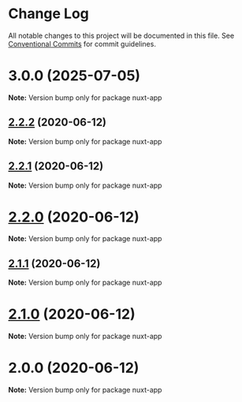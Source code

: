 # Change Log

All notable changes to this project will be documented in this file.
See [Conventional Commits](https://conventionalcommits.org) for commit guidelines.

# 3.0.0 (2025-07-05)

**Note:** Version bump only for package nuxt-app

## [2.2.2](https://github.com/Mathapedia/LaTeX2JS/compare/nuxt-app@2.2.1...nuxt-app@2.2.2) (2020-06-12)

**Note:** Version bump only for package nuxt-app

## [2.2.1](https://github.com/Mathapedia/LaTeX2JS/compare/nuxt-app@2.2.0...nuxt-app@2.2.1) (2020-06-12)

**Note:** Version bump only for package nuxt-app

# [2.2.0](https://github.com/Mathapedia/LaTeX2JS/compare/nuxt-app@2.1.1...nuxt-app@2.2.0) (2020-06-12)

**Note:** Version bump only for package nuxt-app

## [2.1.1](https://github.com/Mathapedia/LaTeX2JS/compare/nuxt-app@2.1.0...nuxt-app@2.1.1) (2020-06-12)

**Note:** Version bump only for package nuxt-app

# [2.1.0](https://github.com/Mathapedia/LaTeX2JS/compare/nuxt-app@2.0.0...nuxt-app@2.1.0) (2020-06-12)

**Note:** Version bump only for package nuxt-app

# 2.0.0 (2020-06-12)

**Note:** Version bump only for package nuxt-app
